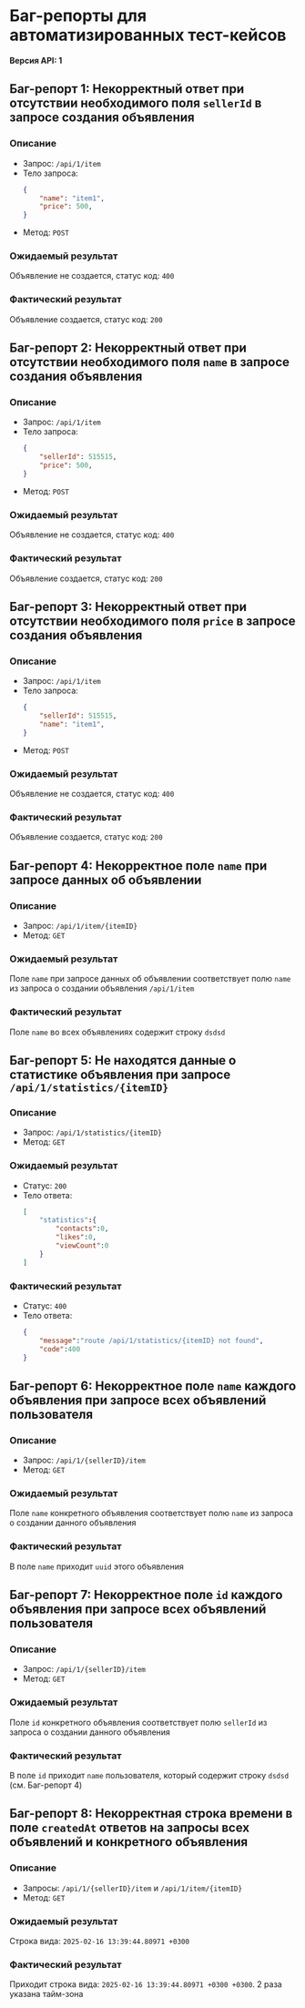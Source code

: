 # Баг-репорты для автоматизированных тест-кейсов

**Версия API: 1**

## Баг-репорт 1: Некорректный ответ при отсутствии необходимого поля `sellerId` в запросе создания объявления
### Описание
* Запрос: `/api/1/item`
* Тело запроса:
    ```json
    {
        "name": "item1",
        "price": 500,
    }
    ```
* Метод: `POST`

### Ожидаемый результат
Объявление не создается, статус код: `400`

### Фактический результат
Объявление создается, статус код: `200`

## Баг-репорт 2: Некорректный ответ при отсутствии необходимого поля `name` в запросе создания объявления
### Описание
* Запрос: `/api/1/item`
* Тело запроса:
    ```json
    {
        "sellerId": 515515,
        "price": 500,
    }
    ```
* Метод: `POST`

### Ожидаемый результат
Объявление не создается, статус код: `400`

### Фактический результат
Объявление создается, статус код: `200`

## Баг-репорт 3: Некорректный ответ при отсутствии необходимого поля `price` в запросе создания объявления
### Описание
* Запрос: `/api/1/item`
* Тело запроса:
    ```json
    {
        "sellerId": 515515,
        "name": "item1",
    }
    ```
* Метод: `POST`

### Ожидаемый результат
Объявление не создается, статус код: `400`

### Фактический результат
Объявление создается, статус код: `200`

## Баг-репорт 4: Некорректное поле `name` при запросе данных об объявлении
### Описание
* Запрос: `/api/1/item/{itemID}`
* Метод: `GET`

### Ожидаемый результат
Поле `name` при запросе данных об объявлении соответствует полю `name` из запроса о создании объявления `/api/1/item`

### Фактический результат
Поле `name` во всех объявлениях содержит строку `dsdsd`

## Баг-репорт 5: Не находятся данные о статистике объявления при запросе `/api/1/statistics/{itemID}`
### Описание
* Запрос: `/api/1/statistics/{itemID}`
* Метод: `GET`

### Ожидаемый результат
* Статус: `200`
* Тело ответа:
    ```json
    [
        "statistics":{
            "contacts":0,
            "likes":0,
            "viewCount":0
        }
    ]
    ```
### Фактический результат
* Статус: `400`
* Тело ответа:
    ```json
    {
        "message":"route /api/1/statistics/{itemID} not found",
        "code":400
    }
    ```

## Баг-репорт 6: Некорректное поле `name` каждого объявления при запросе всех объявлений пользователя
### Описание
* Запрос: `/api/1/{sellerID}/item`
* Метод: `GET`

### Ожидаемый результат
Поле `name` конкретного объявления соответствует полю `name` из запроса о создании данного объявления

### Фактический результат
В поле `name` приходит `uuid` этого объявления

## Баг-репорт 7: Некорректное поле `id` каждого объявления при запросе всех объявлений пользователя
### Описание
* Запрос: `/api/1/{sellerID}/item`
* Метод: `GET`

### Ожидаемый результат
Поле `id` конкретного объявления соответствует полю `sellerId` из запроса о создании данного объявления

### Фактический результат
В поле `id` приходит `name` пользователя, который содержит строку `dsdsd` (см. Баг-репорт 4)

## Баг-репорт 8: Некорректная строка времени в поле `createdAt` ответов на запросы всех объявлений и конкретного объявления
### Описание
* Запросы: `/api/1/{sellerID}/item` и `/api/1/item/{itemID}`
* Метод: `GET`

### Ожидаемый результат
Строка вида: `2025-02-16 13:39:44.80971 +0300`

### Фактический результат
Приходит строка вида: `2025-02-16 13:39:44.80971 +0300 +0300`. 2 раза указана тайм-зона
